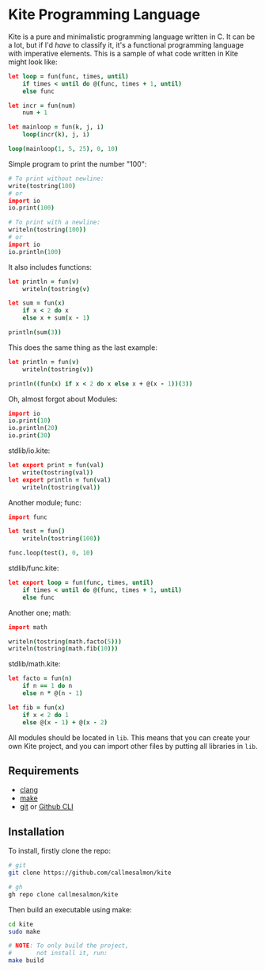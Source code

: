 Kite Programming Language
=========================

Kite is a pure and minimalistic programming language written in C.
It can be a lot, but if I'd *have* to classify it, it's a functional
programming language with imperative elements. This is a sample of what
code written in Kite might look like:

```coffeescript
let loop = fun(func, times, until)
    if times < until do @(func, times + 1, until)
    else func

let incr = fun(num)
    num + 1

let mainloop = fun(k, j, i)
    loop(incr(k), j, i)

loop(mainloop(1, 5, 25), 0, 10)
```

Simple program to print the number "100":

```coffeescript
# To print without newline:
write(tostring(100)
# or
import io
io.print(100)

# To print with a newline:
writeln(tostring(100))
# or
import io
io.println(100)
```

It also includes functions:

```coffeescript
let println = fun(v)
    writeln(tostring(v)

let sum = fun(x)
    if x < 2 do x
    else x + sum(x - 1)

println(sum(3))
```

This does the same thing as the last example:

```coffeescript
let println = fun(v)
    writeln(tostring(v))

println((fun(x) if x < 2 do x else x + @(x - 1))(3))
```

Oh, almost forgot about Modules:

```coffeescript
import io
io.print(10)
io.println(20)
io.print(30)
```

stdlib/io.kite:

```coffeescript
let export print = fun(val)
    write(tostring(val))
let export println = fun(val)
    writeln(tostring(val))
```

Another module; func:

```coffeescript
import func

let test = fun()
    writeln(tostring(100))

func.loop(test(), 0, 10)
```

stdlib/func.kite:

```coffeescript
let export loop = fun(func, times, until)
    if times < until do @(func, times + 1, until)
    else func
```

Another one; math:

```coffeescript
import math

writeln(tostring(math.facto(5)))
writeln(tostring(math.fib(10)))
```

stdlib/math.kite:

```coffeescript
let facto = fun(n)
    if n == 1 do n
    else n * @(n - 1)

let fib = fun(x)
	if x < 2 do 1
	else @(x - 1) + @(x - 2)
```

All modules should be located in ``lib``. This means that you
can create your own Kite project, and you can import other files
by putting all libraries in ``lib``.

Requirements
------------
* [clang](https://clang.llvm.org/)
* [make](https://www.gnu.org/software/make)
* [git](https://git-scm.com/downloads) or [Github CLI](https://github.com/cli/cli#installation)

Installation
------------
To install, firstly clone the repo:

```sh
# git
git clone https://github.com/callmesalmon/kite

# gh
gh repo clone callmesalmon/kite
```

Then build an executable using make:

```sh
cd kite
sudo make

# NOTE: To only build the project,
#       not install it, run:
make build
```
